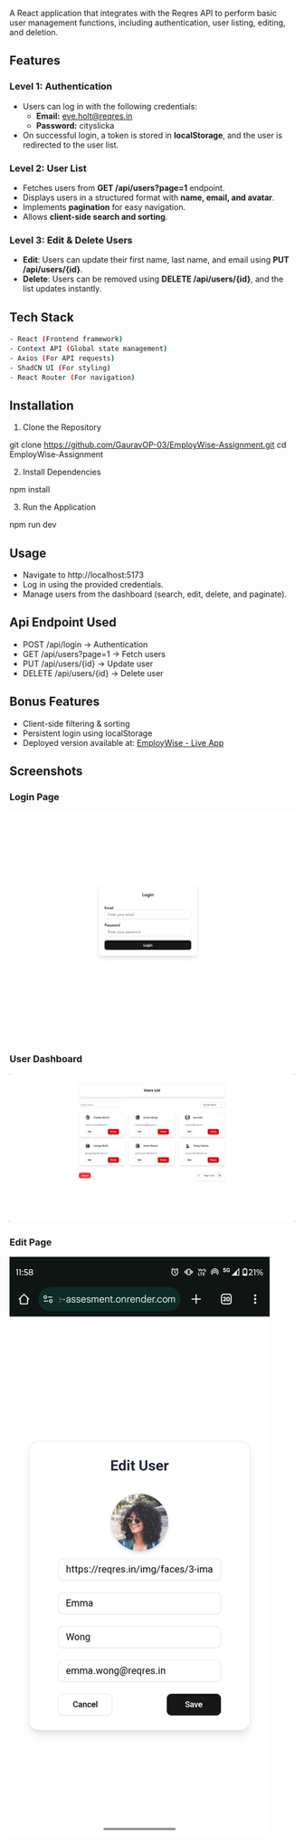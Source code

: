 A React application that integrates with the Reqres API to perform basic user management functions, including authentication, user listing, editing, and deletion.

## Features

### Level 1: Authentication

- Users can log in with the following credentials:
  - **Email:** eve.holt@reqres.in
  - **Password:** cityslicka
- On successful login, a token is stored in **localStorage**, and the user is redirected to the user list.

### Level 2: User List

- Fetches users from **GET /api/users?page=1** endpoint.
- Displays users in a structured format with **name, email, and avatar**.
- Implements **pagination** for easy navigation.
- Allows **client-side search and sorting**.

### Level 3: Edit & Delete Users

- **Edit**: Users can update their first name, last name, and email using **PUT /api/users/{id}**.
- **Delete**: Users can be removed using **DELETE /api/users/{id}**, and the list updates instantly.

## Tech Stack

```bash
- React (Frontend framework)
- Context API (Global state management)
- Axios (For API requests)
- ShadCN UI (For styling)
- React Router (For navigation)
```

## Installation

1. Clone the Repository

git clone https://github.com/GauravOP-03/EmployWise-Assignment.git
cd EmployWise-Assignment

2. Install Dependencies

npm install

3. Run the Application

npm run dev

## Usage

- Navigate to http://localhost:5173
- Log in using the provided credentials.
- Manage users from the dashboard (search, edit, delete, and paginate).

## Api Endpoint Used

- POST /api/login → Authentication
- GET /api/users?page=1 → Fetch users
- PUT /api/users/{id} → Update user
- DELETE /api/users/{id} → Delete user

## Bonus Features

- Client-side filtering & sorting
- Persistent login using localStorage
- Deployed version available at: [EmployWise - Live App](https://employwise-assesment.onrender.com/login)

## Screenshots


### Login Page
![Login Page](./public/image.png)

### User Dashboard
![User Dashboard](./public/dashboard.png)

### Edit Page
![Edit Page](./public/mobileedit.png)